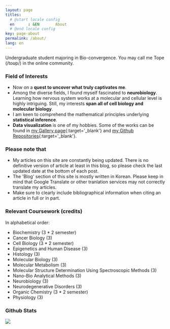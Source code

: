 ```yaml
---
layout: page
titles:
  # @start locale config
  en      : &EN       About
  # @end locale config
key: page-about
permalink: /about/
lang: en
---
```


Undergraduate student majoring in Bio-convergence. 
You may call me Tope (/toʊp/) in the online community.

### Field of Interests

- Now on a **quest to uncover what truly captivates me**. 
- Among the diverse fields, I found myself fascinated to **neurobiology**. Learning how nervous system works at a molecular and cellular level is highly intriguing. Still, my interests **span all of cell biology and molecular biology**.
- I am keen to comprehend the mathematical principles underlying **statistical inference**. 
- **Data visualization** is one of my hobbies. Some of the works can be found in [my Gallery page](https://gaba-tope.github.io/gallery){:target='_blank'} and [my Github Repositories](https://www.github.com/gaba-tope/){:target='_blank'}. 

### Please note that

- My articles on this site are constantly being updated. There is no definitive version of article at least in this blog, so please check the last updated date at the bottom of each post.
- The 'Blog' section of this site is mostly written in Korean. Please keep in mind that Google Translate or other tranlation services may not correctly translate my articles.
- Make sure to clearly include bibliographical information when citing an article in full or in part. 

### Relevant Coursework (credits)

In alphabetical order:

- Biochemistry (3 * 2 semester)
- Cancer Biology (3)
- Cell Biology (3 * 2 semester)
- Epigenetics and Human Disease (3)
- Histology (3)
- Molecular Biology (3)
- Molecular Metabolism (3)
- Molecular Structure Determination Using Spectroscopic Methods (3)
- Nano-Bio Analytical Methods (3)
- Neurobiology (3)
- Neurodegenerative Disorders (3)
- Organic Chemistry (3 * 2 semester)
- Physiology (3)

### Github Stats

<p>
    <img src="https://github-readme-stats.vercel.app/api/top-langs/?username=gaba-tope&layout=compact&bg_color=30,1565C0,b92b27&title_color=fff&text_color=fff&exclude_repo=gaba-tope.github.io&hide=html,css,javascript">
</p>
